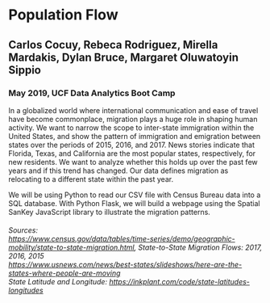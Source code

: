 # Population Flow

## Carlos Cocuy, Rebeca Rodriguez, Mirella Mardakis, Dylan Bruce, Margaret Oluwatoyin Sippio

### May 2019, UCF Data Analytics Boot Camp

In a globalized world where international communication and ease of travel have become commonplace, migration plays a huge role in shaping human activity. We want to narrow the scope to inter-state immigration within the United States, and show the pattern of immigration and emigration between states over the periods of 2015, 2016, and 2017. News stories indicate that Florida, Texas, and California are the most popular states, respectively, for new residents. We want to analyze whether this holds up over the past few years and if this trend has changed. Our data defines migration as relocating to a different state within the past year.  

We will be using Python to read our CSV file with Census Bureau data into a SQL database. With Python Flask, we will build a webpage using the Spatial SanKey JavaScript library to illustrate the migration patterns.

###### Sources: <br>https://www.census.gov/data/tables/time-series/demo/geographic-mobility/state-to-state-migration.html, State-to-State Migration Flows: 2017, 2016, 2015<br>https://www.usnews.com/news/best-states/slideshows/here-are-the-states-where-people-are-moving<br>State Latitude and Longitude: https://inkplant.com/code/state-latitudes-longitudes
